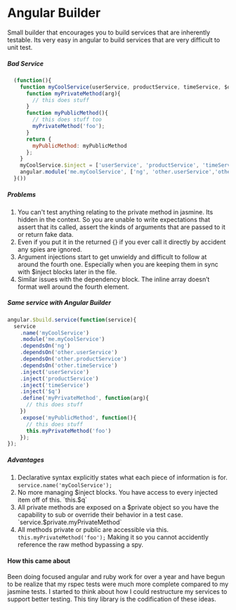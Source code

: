 # Angular Builder
Small builder that encourages you to build services that are inherently testable. Its very easy in angular to build services that are very difficult to unit test. 

##### Bad Service
```javascript
  (function(){
    function myCoolService(userService, productService, timeService, $q){
      function myPrivateMethod(arg){
        // this does stuff
      }
      function myPublicMethod(){
        // this does stuff too
        myPrivateMethod('foo');
      }
      return {
        myPublicMethod: myPublicMethod
      };
    }
    myCoolService.$inject = ['userService', 'productService', 'timeService', '$q']
    angular.module('me.myCoolService', ['ng', 'other.userService','other.productService', 'other.timeService']).factory('myCoolService', myCoolService);
  }())
```
##### Problems
1. You can't test anything relating to the private method in jasmine. Its hidden in the context. So you are unable to write expectations that assert that its called, assert the kinds of arguments that are passed to it or return fake data.
2. Even if you put it in the returned {} if you ever call it directly by accident any spies are ignored.
3. Argument injections start to get unwieldy and difficult to follow at around the fourth one. Especially when you are keeping them in sync with $inject blocks later in the file.
4. Similar issues with the dependency block. The inline array doesn’t format well around the fourth element.

##### Same service with Angular Builder
```javascript
angular.$build.service(function(service){
  service
    .name('myCoolService')
    .module('me.myCoolService')
    .dependsOn('ng')
    .dependsOn('other.userService')
    .dependsOn('other.productService')
    .dependsOn('other.timeService')
    .inject('userService')
    .inject('productService')
    .inject('timeService')
    .inject('$q')
    .define('myPrivateMethod', function(arg){
      // this does stuff
    })
    .expose('myPublicMethod', function(){
      // this does stuff
      this.myPrivateMethod('foo')
    });
});
```
##### Advantages
1. Declarative syntax explicitly states what each piece of information is for. `service.name('myCoolService');`
2. No more managing $inject blocks. You have access to every injected item off of this. `this.$q`
3. All private methods are exposed on a $private object so you have the capability to sub or override their behavior in a test case. `service.$private.myPrivateMethod`
4. All methods private or public are accessible via this. `this.myPrivateMethod('foo');` Making it so you cannot accidently reference the raw method bypassing a spy. 

#### How this came about
Been doing focused angular and ruby work for over a year and have begun to be realize that my rspec tests were much more complete compared to my jasmine tests. I started to think about how I could restructure my services to support better testing. This tiny library is the codification of these ideas. 
